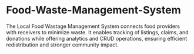 # Food-Waste-Management-System
The Local Food Wastage Management System connects food providers with receivers to minimize waste. It enables tracking of listings, claims, and donations while offering analytics and CRUD operations, ensuring efficient redistribution and stronger community impact.
